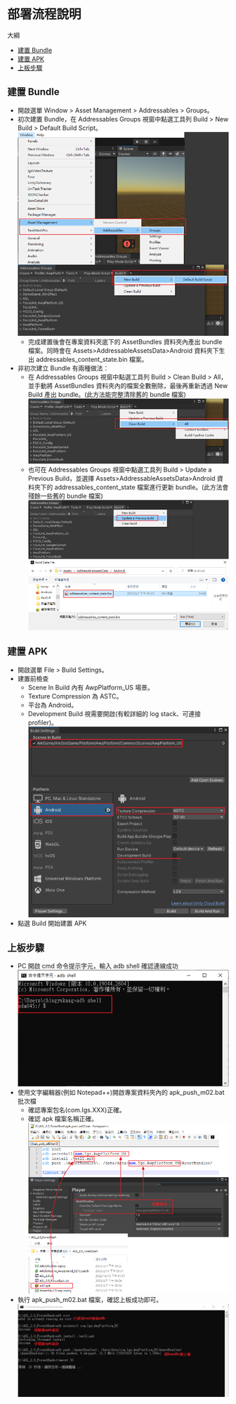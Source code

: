 # 部署流程說明

大綱
* [建置 Bundle](#建置-bundle)
* [建置 APK](#建置-apk)
* [上板步驟](#上板步驟)

## 建置 Bundle
* 開啟選單 Window > Asset Management > Addressables > Groups。
* 初次建置 Bundle，在 Addressables Groups 視窗中點選工具列 Build > New Build > Default Build Script。
![](./BuildBundle.png)
	* 完成建置後會在專案資料夾底下的 AssetBundles 資料夾內產出 bundle 檔案。同時會在 Assets>AddressableAssetsData>Android 資料夾下生出 addressables_content_state.bin 檔案。
* 非初次建立 Bundle 有兩種做法：
	* 在 Addressables Groups 視窗中點選工具列 Build > Clean Build > All，並手動將 AssetBundles 資料夾內的檔案全數刪除，最後再重新透過 New Build 產出 bundle。(此方法能完整清除舊的 bundle 檔案)
	![](./CleanBuild.png)
	* 也可在 Addressables Groups 視窗中點選工具列 Build > Update a Previous Build，並選擇 Assets>AddressableAssetsData>Android 資料夾下的 addressables_content_state 檔案進行更新 bundle。(此方法會殘餘一些舊的 bundle 檔案)
	![](./UpdateBuild.png)

## 建置 APK
* 開啟選單 File > Build Settings。
* 建置前檢查
	* Scene In Build 內有 AwpPlatform_US 場景。
	* Texture Compression 為 ASTC。
	* 平台為 Android。
	* Development Build 視需要開啟(有較詳細的 log stack、可連接 profiler)。
	![](./BuildAPK.png)
* 點選 Build 開始建置 APK

## 上板步驟
* PC 開啟 cmd 命令提示字元，輸入 adb shell 確認連線成功
![](./adb連線.png)
* 使用文字編輯器(例如 Notepad++)開啟專案資料夾內的 apk_push_m02.bat 批次檔
	* 確認專案包名(com.Igs.XXX)正確。
	* 確認 apk 檔案名稱正確。
![](./PushBat.png)
* 執行 apk_push_m02.bat 檔案，確認上板成功即可。
![](./上板成功.png)